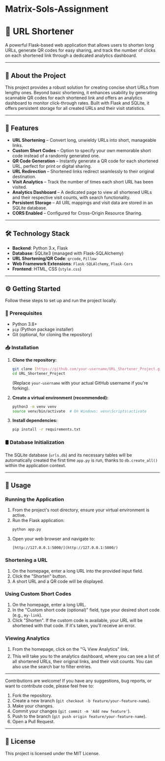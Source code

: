 # Matrix-Sols-Assignment

# 🔗 URL Shortener
A powerful Flask-based web application that allows users to shorten long URLs, generate QR codes for easy sharing, and track the number of clicks on each shortened link through a dedicated analytics dashboard.

---
## 📌 About the Project

This project provides a robust solution for creating concise short URLs from lengthy ones. Beyond basic shortening, it enhances usability by generating scannable QR codes for each shortened link and offers an analytics dashboard to monitor click-through rates. Built with Flask and SQLite, it offers persistent storage for all created URLs and their visit statistics.

---
## 🚀 Features

-   **URL Shortening** – Convert long, unwieldy URLs into short, manageable links.
-   **Custom Short Codes** – Option to specify your own memorable short code instead of a randomly generated one.
-   **QR Code Generation** – Instantly generate a QR code for each shortened URL, perfect for print or digital sharing.
-   **URL Redirection** – Shortened links redirect seamlessly to their original destination.
-   **Visit Analytics** – Track the number of times each short URL has been visited.
-   **Analytics Dashboard** – A dedicated page to view all shortened URLs and their respective visit counts, with search functionality.
-   **Persistent Storage** – All URL mappings and visit data are stored in an SQLite database.
-   **CORS Enabled** – Configured for Cross-Origin Resource Sharing.

---

## 🛠️ Technology Stack

-   **Backend**: Python 3.x, Flask
-   **Database**: SQLite3 (managed with Flask-SQLAlchemy)
-   **URL Shortening/QR Code**: `qrcode`, `Pillow`
-   **Web Framework Extensions**: `Flask-SQLAlchemy`, `Flask-Cors`
-   **Frontend**: HTML, CSS (`style.css`)

---
## ⚙️ Getting Started

Follow these steps to set up and run the project locally.

### 📌 Prerequisites

-   Python 3.8+
-   `pip` (Python package installer)
-   Git (optional, for cloning the repository)

### 📥 Installation

1.  **Clone the repository:**
    ```bash
    git clone [https://github.com/your-username/URL_Shortener_Project.git](https://github.com/your-username/URL_Shortener_Project.git)
    cd URL_Shortener_Project
    ```
    (Replace `your-username` with your actual GitHub username if you're forking).

2.  **Create a virtual environment (recommended):**
    ```bash
    python3 -m venv venv
    source venv/bin/activate  # On Windows: venv\Scripts\activate
    ```

3.  **Install dependencies:**
    ```bash
    pip install -r requirements.txt
    ```

### 🛢️ Database Initialization

The SQLite database (`urls.db`) and its necessary tables will be automatically created the first time `app.py` is run, thanks to `db.create_all()` within the application context.

---

## 🧪 Usage

### Running the Application

1.  From the project's root directory, ensure your virtual environment is active.
2.  Run the Flask application:
    ```bash
    python app.py
    ```
3.  Open your web browser and navigate to:
    ```
    [http://127.0.0.1:5000/](http://127.0.0.1:5000/)
    ```

### Shortening a URL

1.  On the homepage, enter a long URL into the provided input field.
2.  Click the "Shorten" button.
3.  A short URL and a QR code will be displayed.

### Using Custom Short Codes

1.  On the homepage, enter a long URL.
2.  In the "Custom short code (optional)" field, type your desired short code (e.g., `my-link`).
3.  Click "Shorten". If the custom code is available, your URL will be shortened with that code. If it's taken, you'll receive an error.

### Viewing Analytics

1.  From the homepage, click on the "🔍 View Analytics" link.
2.  This will take you to the analytics dashboard, where you can see a list of all shortened URLs, their original links, and their visit counts. You can also use the search bar to filter entries.

---
Contributions are welcome! If you have any suggestions, bug reports, or want to contribute code, please feel free to:

1.  Fork the repository.
2.  Create a new branch (`git checkout -b feature/your-feature-name`).
3.  Make your changes.
4.  Commit your changes (`git commit -m 'Add new feature'`).
5.  Push to the branch (`git push origin feature/your-feature-name`).
6.  Open a Pull Request.

---

## 📄 License

This project is licensed under the MIT License.

